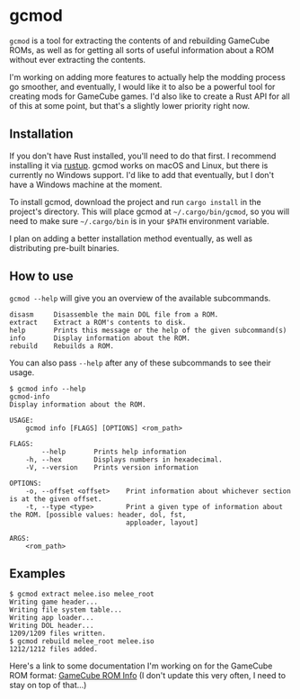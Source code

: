 # gcmod

`gcmod` is a tool for extracting the contents of and rebuilding GameCube ROMs, as well as for getting all sorts of useful information about a ROM without ever extracting the contents. 

I'm working on adding more features to actually help the modding process go smoother, and eventually, I would like it to also be a powerful tool for creating mods for GameCube games. I'd also like to create a Rust API for all of this at some point, but that's a slightly lower priority right now.

## Installation

If you don't have Rust installed, you'll need to do that first. I recommend installing it via [rustup](https://rustup.rs/). gcmod works on macOS and Linux, but there is currently no Windows support. I'd like to add that eventually, but I don't have a Windows machine at the moment.

To install gcmod, download the project and run `cargo install` in the project's directory. This will place gcmod at `~/.cargo/bin/gcmod`, so you will need to make sure `~/.cargo/bin` is in your `$PATH` environment variable.

I plan on adding a better installation method eventually, as well as distributing pre-built binaries.

## How to use

`gcmod --help` will give you an overview of the available subcommands.

```
disasm     Disassemble the main DOL file from a ROM.
extract    Extract a ROM's contents to disk.
help       Prints this message or the help of the given subcommand(s)
info       Display information about the ROM.
rebuild    Rebuilds a ROM.
```

You can also pass `--help` after any of these subcommands to see their usage.

```
$ gcmod info --help
gcmod-info
Display information about the ROM.

USAGE:
    gcmod info [FLAGS] [OPTIONS] <rom_path>

FLAGS:
        --help       Prints help information
    -h, --hex        Displays numbers in hexadecimal.
    -V, --version    Prints version information

OPTIONS:
    -o, --offset <offset>    Print information about whichever section is at the given offset.
    -t, --type <type>        Print a given type of information about the ROM. [possible values: header, dol, fst,
                             apploader, layout]

ARGS:
    <rom_path>
```

## Examples

```
$ gcmod extract melee.iso melee_root
Writing game header...
Writing file system table...
Writing app loader...
Writing DOL header...
1209/1209 files written.
$ gcmod rebuild melee_root melee.iso
1212/1212 files added.
```

Here's a link to some documentation I'm working on for the GameCube ROM format: [GameCube ROM Info](https://docs.google.com/document/d/1uuLgEZhlXwPBKyDEFGLU_g_7azzA60bv5O3kPxXZmyE/edit?usp=sharing) (I don't update this very often, I need to stay on top of that...)

